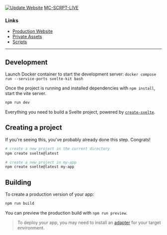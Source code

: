 [![Update Website](https://github.com/cowglow/mc-scrpt-live/actions/workflows/update-website.yml/badge.svg)](https://github.com/cowglow/mc-scrpt-live/actions/workflows/update-website.yml)
[MC-SCRPT-LIVE](static/images/logo-static.jpg)

### Links

- [Production Website](https://mc.scrpt.live)
- [Private Assets](/private)
- [Scripts](/scripts)

---

## Development

Launch Docker container to start the development server: `docker compose run --service-ports svelte-kit bash`

Once the project is running and installed dependencies with `npm install`, start the vite server.

```bash
npm run dev

```

Everything you need to build a Svelte project, powered by [`create-svelte`](https://github.com/sveltejs/kit/tree/master/packages/create-svelte).

## Creating a project

If you're seeing this, you've probably already done this step. Congrats!

```bash
# create a new project in the current directory
npm create svelte@latest

# create a new project in my-app
npm create svelte@latest my-app
```

## Building

To create a production version of your app:

```bash
npm run build
```

You can preview the production build with `npm run preview`.

> To deploy your app, you may need to install an [adapter](https://kit.svelte.dev/docs/adapters) for your target environment.
